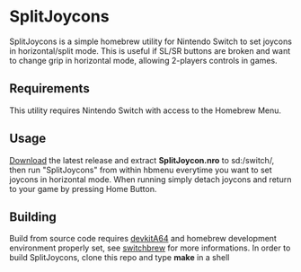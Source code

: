 # SplitJoycons
SplitJoycons is a simple homebrew utility for Nintendo Switch to set joycons in horizontal/split mode.
This is useful if SL/SR buttons are broken and want to change grip in horizontal mode, allowing 2-players controls in games. 

## Requirements
This utility requires Nintendo Switch with access to the Homebrew Menu. 

## Usage
[Download](https://github.com/xick/SplitJoycons/releases/) the latest release and extract **SplitJoycon.nro** to sd:/switch/, then run "SplitJoycons" from within hbmenu everytime you want to set joycons in horizontal mode. 
When running simply detach joycons and return to your game by pressing Home Button.

## Building
Build from source code requires [devkitA64](https://devkitpro.org/) and homebrew development environment properly set, see [switchbrew](https://switchbrew.org/wiki/Setting_up_Development_Environment) for more informations.
In order to build SplitJoycons, clone this repo and type **make** in a shell
